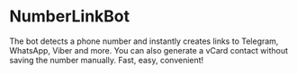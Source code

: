 # NumberLinkBot
The bot detects a phone number and instantly creates links to Telegram, WhatsApp, Viber and more. You can also generate a vCard contact without saving the number manually. Fast, easy, convenient!
